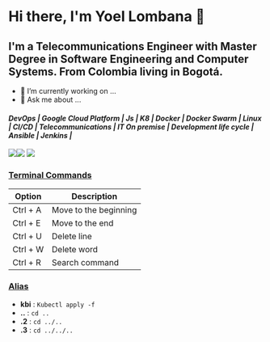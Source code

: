 # Hi there, I'm Yoel Lombana 👋
## I'm a Telecommunications Engineer with Master Degree in Software Engineering and Computer Systems. From Colombia living in Bogotá. 

- 🔭 I’m currently working on ...
- 💬 Ask me about ...
#### _DevOps | Google Cloud Platform | Js | K8 | Docker | Docker Swarm | Linux | CI/CD | Telecommunications | IT On premise | Development life cycle | Ansible | Jenkins |_ 
![](https://seeklogo.com/images/D/devops-logo-CDF1353483-seeklogo.com.png)![](https://seeklogo.com/images/G/google-cloud-logo-08ACB295FB-seeklogo.com.png)         ![](https://d1.awsstatic.com/PAC/kuberneteslogo.eabc6359f48c8e30b7a138c18177f3fd39338e05.png) 


### [Terminal Commands]()

| Option | Description |
|------|------|
| Ctrl + A | Move to the beginning  |
| Ctrl + E | Move to the end|
| Ctrl + U | Delete line |
| Ctrl + W | Delete word |
| Ctrl + R | Search command |

### [Alias]()

- **kbi** :  `Kubectl apply -f`
- **..** :   `cd ..`
- **.2** :   `cd ../..`
- **.3** :   `cd ../../..`
